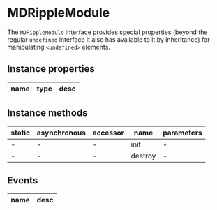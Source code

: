 # MDRippleModule

The `MDRippleModule` interface provides special properties (beyond the regular `undefined` interface it also has available to it by inheritance) for manipulating `<undefined>` elements.

## Instance properties

| name | type | desc |
| ---- | ---- | ---- |

## Instance methods

| static | asynchronous | accessor | name    | parameters |
| ------ | ------------ | -------- | ------- | ---------- |
| -      | -            | -        | init    | -          |
| -      | -            | -        | destroy | -          |

## Events

| name | desc |
| ---- | ---- |
